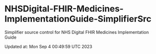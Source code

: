 # NHSDigital-FHIR-Medicines-ImplementationGuide-SimplifierSrc  
Simplifier source control for NHS Digital FHIR Medicines Implementation Guide  


Updated at: Mon Sep  4 00:49:59 UTC 2023
